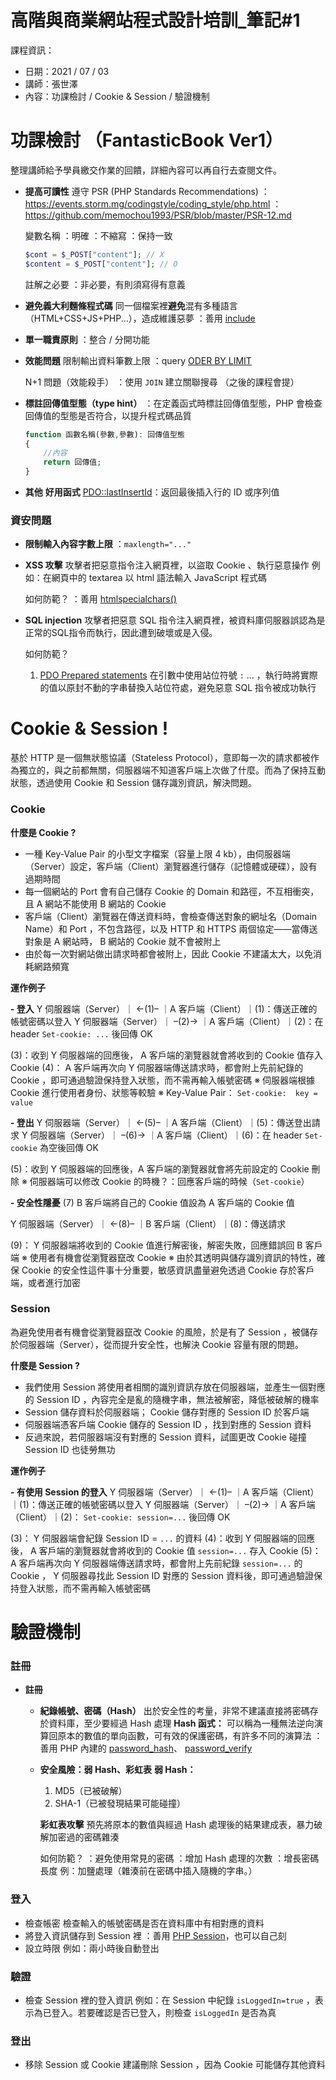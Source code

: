 # 高階與商業網站程式設計培訓_筆記#1


課程資訊：
 - 日期：2021 / 07 / 03
 - 講師：張世澤
 - 內容：功課檢討 / Cookie & Session / 驗證機制


# 功課檢討 （FantasticBook Ver1）

整理講師給予學員繳交作業的回饋，詳細內容可以再自行去查閱文件。
   
- **提高可讀性**
    遵守 PSR (PHP Standards Recommendations)
    ：https://events.storm.mg/codingstyle/coding_style/php.html
    ：https://github.com/memochou1993/PSR/blob/master/PSR-12.md

    變數名稱
    ：明確
    ：不縮寫
    ：保持一致
    ```PHP
    $cont = $_POST["content"]; // X
    $content = $_POST["content"]; // O
    ```
    
    註解之必要
    ：非必要，有則須寫得有意義
    
- **避免義大利麵條程式碼**
    同一個檔案裡**避免**混有多種語言（HTML+CSS+JS+PHP...），造成維護惡夢
    ：善用 [include](https://www.php.net/manual/en/function.include.php) 
    
- **單一職責原則**
    ：整合 / 分開功能
 
 - **效能問題**
    限制輸出資料筆數上限
    ：query [ODER BY LIMIT](https://codingdailyblog.wordpress.com/2017/06/18/phpmysql-order-by-%E8%88%87-limit-%E7%94%A8%E6%B3%95/) 
    
    N+1 問題（效能殺手）
    ：使用 `JOIN` 建立關聯搜尋 （之後的課程會提）
    
- **標註回傳值型態（type hint）**
    ：在定義函式時標註回傳值型態，PHP 會檢查回傳值的型態是否符合，以提升程式碼品質
    ```PHP
    function 函數名稱(參數,參數): 回傳值型態
    {
        //內容
        return 回傳值;
    }
    ```
    
- **其他**
    **好用函式**
     [PDO::lastInsertId](php.net/manual/en/pdo.lastinsertid.php)：返回最後插入行的 ID 或序列值

### 資安問題

- **限制輸入內容字數上限**
    ：`maxlength="..."`
    
- **XSS 攻擊**
    攻擊者把惡意指令注入網頁裡，以盜取 Cookie 、執行惡意操作
    例如：在網頁中的 textarea 以 html 語法輸入 JavaScript 程式碼 
    
    如何防範？
    ：善用 [htmlspecialchars()](https://www.php.net/manual/en/function.htmlspecialchars.php) 

- **SQL injection** 
    攻擊者把惡意 SQL 指令注入網頁裡，被資料庫伺服器誤認為是正常的SQL指令而執行，因此遭到破壞或是入侵。
    
    如何防範？
    1. [PDO Prepared statements](https://www.php.net/manual/en/pdo.prepared-statements.php)
    在引數中使用站位符號 `:` ... ，執行時將實際的值以原封不動的字串替換入站位符處，避免惡意 SQL 指令被成功執行

    

# Cookie & Session !

基於 HTTP 是一個無狀態協議（Stateless Protocol），意即每一次的請求都被作為獨立的，與之前都無關，伺服器端不知道客戶端上次做了什麼。而為了保持互動狀態，透過使用 Cookie 和 Session 儲存識別資訊，解決問題。

### Cookie

**什麼是 Cookie ?** 
- 一種 Key-Value Pair 的小型文字檔案（容量上限 4 kb），由伺服器端（Server）設定，客戶端（Client）瀏覽器進行儲存（記憶體或硬碟），設有過期時間
- 每一個網站的 Port 會有自己儲存 Cookie 的 Domain 和路徑，不互相衝突，且 A 網站不能使用 B 網站的 Cookie 
-  客戶端（Client）瀏覽器在傳送資料時，會檢查傳送對象的網址名（Domain Name）和 Port ，不包含路徑，以及 HTTP 和 HTTPS 兩個協定——當傳送對象是 A 網站時， B 網站的 Cookie 就不會被附上 
-  由於每一次對網站做出請求時都會被附上，因此 Cookie 不建議太大，以免消耗網路頻寬

**運作例子** 

**- 登入**
Y 伺服器端（Server）｜ ←(1)– ｜A 客戶端（Client）｜(1)：傳送正確的帳號密碼以登入
Y 伺服器端（Server）｜ –(2)→ ｜A 客戶端（Client）｜(2)：在 header `Set-cookie: ...` 後回傳 OK 

(3)：收到 Y 伺服器端的回應後， A 客戶端的瀏覽器就會將收到的 Cookie 值存入 Cookie 
(4)： A 客戶端再次向 Y 伺服器端傳送請求時，都會附上先前紀錄的 Cookie ，即可通過驗證保持登入狀態，而不需再輸入帳號密碼
※ 伺服器端根據 Cookie 進行使用者身份、狀態等較驗
※ Key-Value Pair： `Set-cookie:  key = value` 

**- 登出**
Y 伺服器端（Server）｜ ←(5)– ｜A 客戶端（Client）｜(5)：傳送登出請求
Y 伺服器端（Server）｜ –(6)→ ｜A 客戶端（Client）｜(6)：在 header `Set-cookie` 為空後回傳 OK 

(5)：收到 Y 伺服器端的回應後，A 客戶端的瀏覽器就會將先前設定的 Cookie 刪除
※ 伺服器端可以修改 Cookie 的時機？：回應客戶端的時候（`Set-cookie`）

**- 安全性隱憂**
(7) B 客戶端將自己的 Cookie 值設為 A 客戶端的 Cookie 值

Y 伺服器端（Server）｜ ←(8)– ｜B 客戶端（Client）｜(8)：傳送請求

(9)： Y 伺服器端將收到的 Cookie 值進行解密後，解密失敗，回應錯誤回 B 客戶端
※ 使用者有機會從瀏覽器竄改 Cookie 
※ 由於其透明與儲存識別資訊的特性，確保 Cookie 的安全性這件事十分重要，敏感資訊盡量避免透過 Cookie 存於客戶端，或者進行加密


### Session

為避免使用者有機會從瀏覽器竄改 Cookie 的風險，於是有了 Session ，被儲存於伺服器端（Server），從而提升安全性，也解決 Cookie 容量有限的問題。

**什麼是 Session ?** 
- 我們使用 Session 將使用者相關的識別資訊存放在伺服器端，並產生一個對應的 Session ID ，內容完全是亂的隨機字串，無法被解密，降低被破解的機率
-  Session 儲存資料於伺服器端； Cookie 儲存對應的 Session ID 於客戶端
- 伺服器端憑客戶端 Cookie 儲存的 Session ID ，找到對應的 Session 資料
- 反過來說，若伺服器端沒有對應的 Session 資料，試圖更改 Cookie 碰撞 Session ID 也徒勞無功

**運作例子** 

**- 有使用 Session 的登入**
Y 伺服器端（Server）｜ ←(1)– ｜A 客戶端（Client）｜(1)：傳送正確的帳號密碼以登入
Y 伺服器端（Server）｜ –(2)→ ｜A 客戶端（Client）｜(2)： `Set-cookie: session=...` 後回傳 OK 

(3)： Y 伺服器端會紀錄 Session ID = `...` 的資料
(4)：收到 Y 伺服器端的回應後， A 客戶端的瀏覽器就會將收到的 Cookie 值 `session=...` 存入 Cookie 
(5)： A 客戶端再次向 Y 伺服器端傳送請求時，都會附上先前紀錄 `session=...` 的 Cookie ， Y 伺服器尋找此 Session ID 對應的 Session 資料後，即可通過驗證保持登入狀態，而不需再輸入帳號密碼


# 驗證機制

### 註冊

- **註冊**
    - **紀錄帳號、密碼（Hash）**
        出於安全性的考量，非常不建議直接將密碼存於資料庫，至少要經過 Hash 處理
        **Hash 函式：**
        可以稱為一種無法逆向演算回原本的數值的單向函數，可有效的保護密碼，有許多不同的演算法
        ：善用 PHP 內建的 [password_hash](https://www.php.net/manual/en/function.password-hash.php)、 [password_verify](https://www.php.net/manual/en/function.password-verify.php)
        
    - **安全風險：弱 Hash、彩虹表**
        **弱 Hash：**
        1. MD5（已被破解）
        2. SHA-1（已被發現結果可能碰撞）
        
        **彩虹表攻擊**
        預先將原本的數值與經過 Hash 處理後的結果建成表，暴力破解加密過的密碼雜湊
      
        如何防範？
        ：避免使用常見的密碼
        ：增加 Hash 處理的次數
        ：增長密碼長度
        例：加鹽處理（雜湊前在密碼中插入隨機的字串。）
    
### 登入

- 檢查帳密
    檢查輸入的帳號密碼是否在資料庫中有相對應的資料
- 將登入資訊儲存到 Session 裡
    ：善用 [PHP Session](https://www.php.net/manual/zh/ref.session.php)，也可以自己刻
- 設立時限
    例如：兩小時後自動登出

### 驗證

- 檢查 Session 裡的登入資訊
    例如：在 Session 中紀錄 `isLoggedIn=true` ，表示為已登入。若要確認是否已登入，則檢查 `isLoggedIn` 是否為真 

### 登出

- 移除 Session 或 Cookie
    建議刪除 Session ，因為 Cookie 可能儲存其他資料
